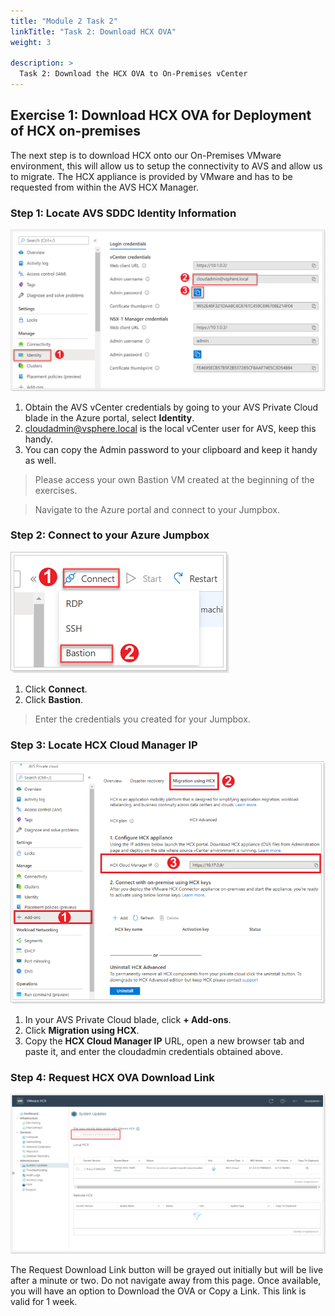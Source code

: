 ```yaml
---
title: "Module 2 Task 2"
linkTitle: "Task 2: Download HCX OVA"
weight: 3

description: >
  Task 2: Download the HCX OVA to On-Premises vCenter
---
```


## **Exercise 1: Download HCX OVA for Deployment of HCX on-premises**

The next step is to download HCX onto our On-Premises VMware environment, this will allow us to setup the connectivity to AVS and allow us to migrate. The HCX appliance is provided by VMware and has to be requested from within the AVS HCX Manager.

### Step 1: Locate AVS SDDC Identity Information

![](Mod2Task2Pic1.png)

1. Obtain the AVS vCenter credentials by going to your AVS Private Cloud blade in the Azure portal, select **Identity**.
2. cloudadmin@vsphere.local is the local vCenter user for AVS, keep this handy.
3. You can copy the Admin password to your clipboard and keep it handy as well.

> Please access your own Bastion VM created at the beginning of the exercises.

> Navigate to the Azure portal and connect to your Jumpbox.

### Step 2: Connect to your Azure Jumpbox

![](Mod2Task2Pic2.png)

1. Click **Connect**.
2. Click **Bastion**.

> Enter the credentials you created for your Jumpbox.

### Step 3: Locate HCX Cloud Manager IP

![](Mod2Task2Pic3.png)

1. In your AVS Private Cloud blade, click **+ Add-ons**.
2. Click **Migration using HCX**.
3. Copy the **HCX Cloud Manager IP** URL, open a new browser tab and paste it, and enter the cloudadmin credentials obtained above.

### Step 4: Request HCX OVA Download Link

![](Mod2Task2Pic4.png)

The Request Download Link button will be grayed out initially but will be live after a minute or two. Do not navigate away from this page. Once available, you will have an option to Download the OVA or Copy a Link. This link is valid for 1 week.

